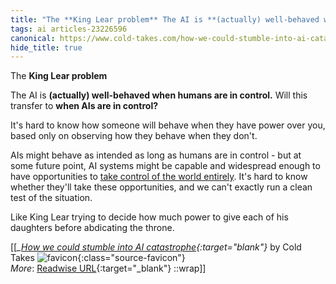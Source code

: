 ```yaml
---
title: "The **King Lear problem** The AI is **(actually) well-behaved when ..."
tags: ai articles-23226596
canonical: https://www.cold-takes.com/how-we-could-stumble-into-ai-catastrophe/
hide_title: true
---
```


The **King Lear problem**

The AI is **(actually) well-behaved when humans are in control.** Will this transfer to **when AIs are in control?**

It's hard to know how someone will behave when they have power over you, based only on observing how they behave when they don't.

AIs might behave as intended as long as humans are in control - but at some future point, AI systems might be capable and widespread enough to have opportunities to [take control of the world entirely](https://www.cold-takes.com/ai-could-defeat-all-of-us-combined/). It's hard to know whether they'll take these opportunities, and we can't exactly run a clean test of the situation.

Like King Lear trying to decide how much power to give each of his daughters before abdicating the throne.


[[<cite>_[How we could stumble into AI catastrophe](https://www.cold-takes.com/how-we-could-stumble-into-ai-catastrophe/){:target="_blank"}_</cite> by Cold Takes ![favicon](https://s2.googleusercontent.com/s2/favicons?domain=www.cold-takes.com){:class="source-favicon"}<br>
_More_: [Readwise URL](https://readwise.io/open/455431113){:target="_blank"}
::wrap]]